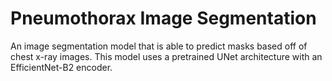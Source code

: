 # Pneumothorax Image Segmentation
An image segmentation model that is able to predict masks based off of chest x-ray images. This model uses a pretrained UNet architecture with an EfficientNet-B2 encoder.
